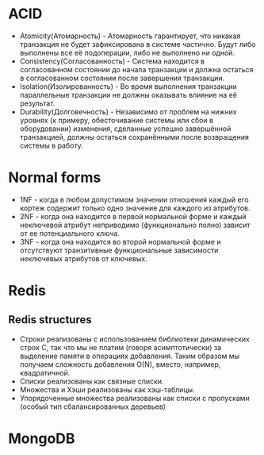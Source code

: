 # ACID
* Atomicity(Атомарность) - Атомарность гарантирует, что никакая транзакция не будет зафиксирована в системе частично. Будут либо выполнены все её подоперации, либо не выполнено ни одной.
* Consistency(Согласованность) - Cистема находится в согласованном состоянии до начала транзакции и должна остаться в согласованном состоянии после завершения транзакции.
* Isolation(Изолированность) - Во время выполнения транзакции параллельные транзакции не должны оказывать влияние на её результат.
* Durability(Долговечность) - Независимо от проблем на нижних уровнях (к примеру, обесточивание системы или сбои в оборудовании) изменения, сделанные успешно завершённой транзакцией, должны остаться сохранёнными после возвращения системы в работу.

# Normal forms
* 1NF - когда в любом допустимом значении отношения каждый его кортеж содержит только одно значение для каждого из атрибутов.
* 2NF - когда она находится в первой нормальной форме и каждый неключевой атрибут неприводимо (функционально полно) зависит от ее потенциального ключа.
* 3NF - когда она находится во второй нормальной форме и отсутствуют транзитивные функциональные зависимости неключевых атрибутов от ключевых.

# Redis
## Redis structures
* Строки реализованы с использованием библиотеки динамических строк C, так что мы не платим (говоря асимптотически) за выделение памяти в операциях добавления. Таким образом мы получаем сложность добавления O(N), вместо, например, квадратичной.
* Списки реализованы как связные списки.
* Множества и Хэши реализованы как хэш-таблицы.
* Упорядоченные множества реализованы как списки с пропусками (особый тип сбалансированных деревьев)

# MongoDB

